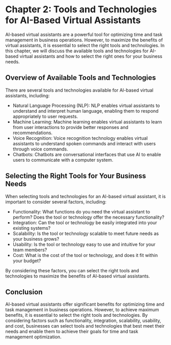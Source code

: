 Chapter 2: Tools and Technologies for AI-Based Virtual Assistants
=================================================================

AI-based virtual assistants are a powerful tool for optimizing time and task management in business operations. However, to maximize the benefits of virtual assistants, it is essential to select the right tools and technologies. In this chapter, we will discuss the available tools and technologies for AI-based virtual assistants and how to select the right ones for your business needs.

Overview of Available Tools and Technologies
--------------------------------------------

There are several tools and technologies available for AI-based virtual assistants, including:

* Natural Language Processing (NLP): NLP enables virtual assistants to understand and interpret human language, enabling them to respond appropriately to user requests.
* Machine Learning: Machine learning enables virtual assistants to learn from user interactions to provide better responses and recommendations.
* Voice Recognition: Voice recognition technology enables virtual assistants to understand spoken commands and interact with users through voice commands.
* Chatbots: Chatbots are conversational interfaces that use AI to enable users to communicate with a computer system.

Selecting the Right Tools for Your Business Needs
-------------------------------------------------

When selecting tools and technologies for an AI-based virtual assistant, it is important to consider several factors, including:

* Functionality: What functions do you need the virtual assistant to perform? Does the tool or technology offer the necessary functionality?
* Integration: Can the tool or technology be easily integrated into your existing systems?
* Scalability: Is the tool or technology scalable to meet future needs as your business grows?
* Usability: Is the tool or technology easy to use and intuitive for your team members?
* Cost: What is the cost of the tool or technology, and does it fit within your budget?

By considering these factors, you can select the right tools and technologies to maximize the benefits of AI-based virtual assistants.

Conclusion
----------

AI-based virtual assistants offer significant benefits for optimizing time and task management in business operations. However, to achieve maximum benefits, it is essential to select the right tools and technologies. By considering factors such as functionality, integration, scalability, usability, and cost, businesses can select tools and technologies that best meet their needs and enable them to achieve their goals for time and task management optimization.
